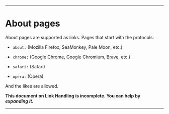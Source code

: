 
***

# About pages

About pages are supported as links. Pages that start with the protocols:

* `about:` (Mozilla Firefox, SeaMonkey, Pale Moon, etc.)

* `chrome:` (Google Chrome, Google Chromium, Brave, etc.)

* `safari:` (Safari)

* `opera:` (Opera)

And the likes are allowed.

**This document on Link Handling is incomplete. You can help by _expanding it._**

***
